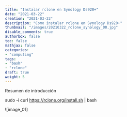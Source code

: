 ```yaml
---
title: "Instalar rclone en Synology Ds920+"
date: "2021-03-22"
creation: "2021-03-22"
description: "Como instalar rclone en Synology Ds920+"
thumbnail: "/images/20210322_rclone_synology_00.jpg"
disable_comments: true
authorbox: false
toc: false
mathjax: false
categories:
- "computing"
tags:
- "bash"
- "rclone"
draft: true
weight: 5
---
```

Resumen de introducción
<!--more-->

sudo -i
curl https://rclone.org/install.sh | bash

![image_01]

[link]: https://www.google.es

[image-01]: /images/20210322_rclone_synology_01.jpg
